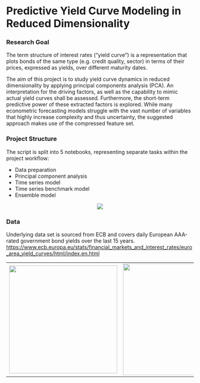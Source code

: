 # Predictive Yield Curve Modeling in Reduced Dimensionality

### Research Goal
The term structure of interest rates (“yield curve”) is a representation that plots bonds of the same type (e.g. credit quality, sector) in terms of their prices, expressed as yields, over different maturity dates.

The aim of this project is to study yield curve dynamics in reduced dimensionality by applying principal components analysis (PCA). An interpretation for the driving factors, as well as the capability to mimic actual yield curves shall be assessed. Furthermore, the short-term predictive power of these extracted factors is explored. While many econometric forecasting models struggle with the vast number of variables that highly increase complexity and thus uncertainty, the suggested approach makes use of the compressed feature set. 

### Project Structure
The script is split into 5 notebooks, representing separate tasks within the project workflow:
- Data preparation
- Principal component analysis
- Time series model
- Time series benchmark model
- Ensemble model

<p align="center">
  <img src="https://github.com/bernhard-pfann/pca-yield-curve-analytics/blob/main/05-images/workflow.PNG"> 
</p>

### Data
Underlying data set is sourced from ECB and covers daily European AAA-rated government bond yields over the last 15 years. https://www.ecb.europa.eu/stats/financial_markets_and_interest_rates/euro_area_yield_curves/html/index.en.html

<table style="width:100%" border="0" cellpadding="0" cellspacing="0">
  <tr>
    <td align="center"><img src="https://github.com/bernhard-pfann/pca-yield-curve-analytics/blob/main/05-images/01_yield_curve.png", height = "290"></td>
    <td align="center"><img src="https://github.com/bernhard-pfann/pca-yield-curve-analytics/blob/main/05-images/02_yields.png", height = "300"></td>
  </tr>
</table>


